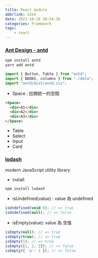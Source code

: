 ```yaml
---
title: React module
abbrlink: e2e4
date: 2021-10-28 10:54:36
categories: Framework
tags:
	- react
---
```


### [Ant Design - antd](https://ant.design/docs/react/introduce)
``` bash
npm install antd
yarn add antd
```

<!--more-->


``` js
import { Button, Table } from "antd";
import { BOOKS, columns } from "./data";
import "antd/dist/antd.css";
```
+ Space : 拉開統一的空間
``` html
<Space>
  <div>A1</div>
  <div>A2</div>
  <div>A3</div>
</Space>
```
+ Table
+ Select
+ Input
+ Card

### [lodash](https://lodash.com/docs)
modern JavaScript utility library
+ install
```
npm install lodash
```
+ isUndefined(value) : value 為 undefined
``` js
isUndefined(void 0); // => true
isUndefined(null); // => false
```
+ isEmpty(value): value 為 空值
``` js
isEmpty(null); // => true
isEmpty(true); // => true
isEmpty(1); // => true
isEmpty([1, 2, 3]); // => false
isEmpty({ 'a': 1 }); // => false
```

